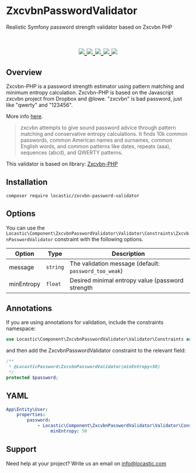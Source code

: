 # ZxcvbnPasswordValidator
Realistic Symfony password strength validator based on Zxcvbn PHP 


<h1 align="center">
    <a href="https://packagist.org/packages/locastic/zxcvbn-password-validator" title="License" target="_blank">
        <img src="https://img.shields.io/packagist/l/locastic/sylius-ht-payway-plugin.svg" />
    </a>
    <a href="https://packagist.org/packages/locastic/zxcvbn-password-validator" title="Version" target="_blank">
        <img src="https://img.shields.io/packagist/v/Locastic/sylius-ht-payway-plugin.svg" />
    </a>
    <a href="https://travis-ci.org/Locastic/ZxcvbnPasswordValidator" title="Build status" target="_blank">
        <img src="https://img.shields.io/travis/Locastic/SyliusHTPayWayPlugin/master.svg" />
    </a>
    <a href="https://scrutinizer-ci.com/g/Locastic/ZxcvbnPasswordValidator/" title="Scrutinizer" target="_blank">
        <img src="https://img.shields.io/scrutinizer/g/Locastic/SyliusHTPayWayPlugin.svg" />
    </a>
    <a href="https://packagist.org/packages/locastic/zxcvbn-password-validator" title="Total Downloads" target="_blank">
        <img src="https://poser.pugx.org/locastic/sylius-ht-payway-plugin/downloads" />
    </a>
</h1>

## Overview

Zxcvbn-PHP is a password strength estimator using pattern matching and minimum entropy calculation. 
Zxcvbn-PHP is based on the Javascript zxcvbn project from Dropbox and @lowe. "zxcvbn" is bad password, just like 
"qwerty" and "123456".

More info [here](https://blogs.dropbox.com/tech/2012/04/zxcvbn-realistic-password-strength-estimation/).

>zxcvbn attempts to give sound password advice through pattern matching and conservative entropy calculations. 
It finds 10k common passwords, common American names and surnames, common English words, and common patterns like dates, 
repeats (aaa), sequences (abcd), and QWERTY patterns.

This validator is based on library: [Zxcvbn-PHP](https://github.com/bjeavons/zxcvbn-php) 


## Installation
 
 ```
 composer require locastic/zxcvbn-password-validator
 ```
 
 ## Options
 
 You can use the `Locastic\Component\ZxcvbnPasswordValidator\Validator\Constraints\ZxcvbnPasswordValidator`
 constraint with the following options.
 
 |     Option      |   Type   |                                       Description                                       |
 | --------------- | -------- | --------------------------------------------------------------------------------------- |
 | message         | `string` | The validation message (default: `password_too_weak`)                                   |
 | minEntropy      | `float`  | Desired minimal entropy value (password strength                                        |
 
 ## Annotations
 
 If you are using annotations for validation, include the constraints namespace:
 
 ```php
 use Locastic\Component\ZxcvbnPasswordValidator\Validator\Constraints as LocasticPassword;
 ```
 
 and then add the ZxcvbnPasswordValidator constraint to the relevant field:
 
 ```php
 /**
  * @LocasticPassword\ZxcvbnPasswordValidator(minEntropy=50)
  */
 protected $password;
 ```
 
 ## YAML
  ```yaml
  App\Entity\User:
      properties:
          password:
              - Locastic\Component\ZxcvbnPasswordValidator\Validator\Constraints\ZxcvbnPasswordValidator:
                   minEntropy: 50
   ```
  
  ## Support
  
  Need help at your project? Write us an email on info@locastic.com
 